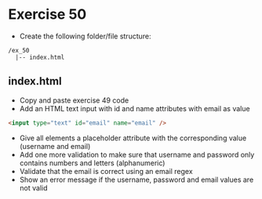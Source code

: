 # Exercise 50

- Create the following folder/file structure:

```
/ex_50
  |-- index.html
```

## index.html

- Copy and paste exercise 49 code
- Add an HTML text input with id and name attributes with email as value

```html
<input type="text" id="email" name="email" />
```

- Give all elements a placeholder attribute with the corresponding value (username and email)
- Add one more validation to make sure that username and password only contains numbers and letters (alphanumeric)
- Validate that the email is correct using an email regex
- Show an error message if the username, password and email values are not valid
